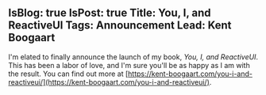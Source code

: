 IsBlog: true
IsPost: true
Title: You, I, and ReactiveUI
Tags: Announcement
Lead: Kent Boogaart
---

I'm elated to finally announce the launch of my book, _You, I, and ReactiveUI_. This has been a labor of love, and I'm sure you'll be as happy as I am with the result. You can find out more at [https://kent-boogaart.com/you-i-and-reactiveui/](https://kent-boogaart.com/you-i-and-reactiveui/).
